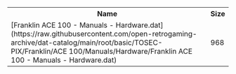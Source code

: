 <table>
<tr><th>Name</th><th>Size</th></tr>
<tr><td>[Franklin ACE 100 - Manuals - Hardware.dat](https://raw.githubusercontent.com/open-retrogaming-archive/dat-catalog/main/root/basic/TOSEC-PIX/Franklin/ACE 100/Manuals/Hardware/Franklin ACE 100 - Manuals - Hardware.dat)</td><td>968</td></tr>
</table>
